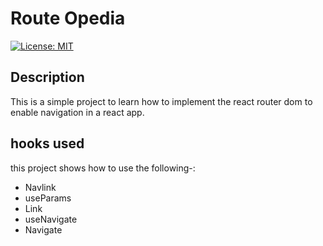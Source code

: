 # Route Opedia

[![License: MIT](https://img.shields.io/badge/License-MIT-yellow.svg)](https://opensource.org/licenses/MIT)

## Description 
This is a simple project to learn how to implement the react router dom to enable navigation in a react app.

## hooks used
this project shows how to use the following-:
- Navlink
- useParams
- Link
- useNavigate
- Navigate 